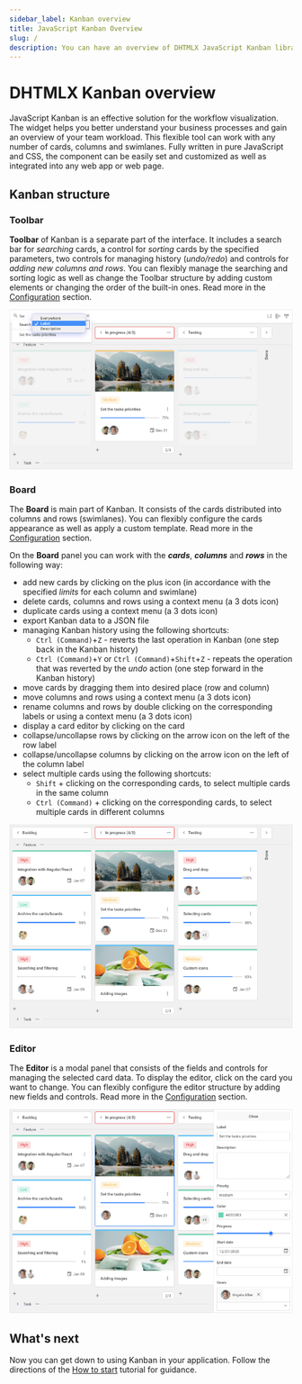 ```yaml
---
sidebar_label: Kanban overview
title: JavaScript Kanban Overview
slug: /
description: You can have an overview of DHTMLX JavaScript Kanban library in the documentation. Browse developer guides and API reference, try out code examples and live demos, and download a free 30-day evaluation version of DHTMLX Kanban.
---
```


# DHTMLX Kanban overview

JavaScript Kanban is an effective solution for the workflow visualization. The widget helps you better understand your business processes and gain an overview of your team workload. This flexible tool can work with any number of cards, columns and swimlanes. Fully written in pure JavaScript and CSS, the component can be easily set and customized as well as integrated into any web app or web page.

## Kanban structure­

### Toolbar

**Toolbar** of Kanban is a separate part of the interface. It includes a search bar for *searching* cards, a control for *sorting* cards by the specified parameters, two controls for managing history (*undo/redo*) and controls for *adding new columns and rows*. You can flexibly manage the searching and sorting logic as well as change the Toolbar structure by adding custom elements or changing the order of the built-in ones. Read more in the [Configuration](./guides/configuration#toolbar) section.

![Kanban Toolbar](assets/js_kanban_toolbar.png)

### Board

The **Board** is main part of Kanban. It consists of the cards distributed into columns and rows (swimlanes). You can flexibly configure the cards appearance as well as apply a custom template. Read more in the [Configuration](./guides/configuration#cards) section.

On the **Board** panel you can work with the ***cards***, ***columns*** and ***rows*** in the following way:

- add new cards by clicking on the plus icon (in accordance with the specified *limits* for each column and swimlane)
- delete cards, columns and rows using a context menu (a 3 dots icon)
- duplicate cards using a context menu (a 3 dots icon)
- export Kanban data to a JSON file
- managing Kanban history using the following shortcuts:
    - `Ctrl (Command)`+`Z` - reverts the last operation in Kanban (one step back in the Kanban history)
    - `Ctrl (Command)`+`Y` or `Ctrl (Command)`+`Shift`+`Z` - repeats the operation that was reverted by the *undo* action (one step forward in the Kanban history)
- move cards by dragging them into desired place (row and column)
- move columns and rows using a context menu (a 3 dots icon)
- rename columns and rows by double clicking on the corresponding labels or using a context menu (a 3 dots icon)
- display a card editor by clicking on the card
- collapse/uncollapse rows by clicking on the arrow icon on the left of the row label
- collapse/uncollapse columns by clicking on the arrow icon on the left of the column label
- select multiple cards using the following shortcuts:
    - `Shift` +  clicking on the corresponding cards, to select multiple cards in the same column
    - `Ctrl (Command)` + clicking on the corresponding cards, to select multiple cards in different columns

![Kanban Board](assets/js_kanban_board.png)

### Editor

The **Editor** is a modal panel that consists of the fields and controls for managing the selected card data. To display the editor, click on the card you want to change. You can flexibly configure the editor structure by adding new fields and controls. Read more in the [Configuration](./guides/configuration#editor) section.

![Kanban Editor](assets/js_kanban_editor.png)

## What's next

Now you can get down to using Kanban in your application. Follow the directions of the [How to start](./how_to_start) tutorial for guidance.
